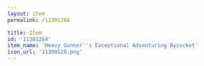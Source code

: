 ```yaml
---
layout: item
permalink: /11301264

title: Item
id: '11301264'
item_name: 'Heavy Gunner''s Exceptional Adventuring Bycocket'
icon_url: '11300120.png'
---
```

